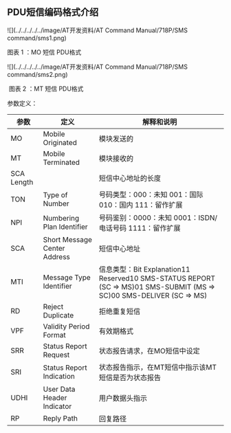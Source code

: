 ## PDU短信编码格式介绍

 ![](../../../../../image/AT开发资料/AT Command Manual/718P/SMS command/sms1.png) 

 

 图表 1 ：MO 短信 PDU格式

 ![](../../../../../image/AT开发资料/AT Command Manual/718P/SMS command/sms2.png)

 

​       图表 2 ：MT 短信 PDU格式

 

参数定义：

| 参数       | 定义                         | 解释和说明                                                   |
| ---------- | ---------------------------- | ------------------------------------------------------------ |
| MO         | Mobile Originated            | 模块发送的                                                   |
| MT         | Mobile Terminated            | 模块接收的                                                   |
| SCA Length |                              | 短信中心地址的长度                                           |
| TON        | Type of Number               | 号码类型：000：未知 001：国际 010：国内 111：留作扩展        |
| NPI        | Numbering  Plan Identifier   | 号码鉴别：0000：未知 0001：ISDN/电话号码 1111：留作扩展      |
| SCA        | Short Message Center Address | 短信中心地址                                                 |
| MTI        | Message Type Identifier      | 信息类型：Bit 		Explanation11 		Reserved10 		SMS-STATUS REPORT (SC => MS)01 		SMS-SUBMIT (MS => SC)00 		SMS-DELIVER (SC => MS) |
| RD         | Reject Duplicate             | 拒绝重复短信                                                 |
| VPF        | Validity Period Format       | 有效期格式                                                   |
| SRR        | Status Report Request        | 状态报告请求，在MO短信中设定                                 |
| SRI        | Status Report Indication     | 状态报告指示，在MT短信中指示该MT短信是否为状态报告           |
| UDHI       | User Data Header Indicator   | 用户数据头指示                                               |
| RP         | Reply Path                   | 回复路径                                                     |

 
